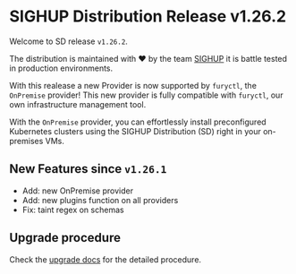 # SIGHUP Distribution Release v1.26.2

Welcome to SD release `v1.26.2`.

The distribution is maintained with ❤️ by the team [SIGHUP](https://sighup.io/) it is battle tested in production environments.

With this realease a new Provider is now supported by `furyctl`, the `OnPremise` provider!
This new provider is fully compatible with `furyctl`, our own infrastructure management tool.

With the `OnPremise` provider, you can effortlessly install preconfigured Kubernetes clusters using the SIGHUP Distribution (SD) right in your on-premises VMs.

## New Features since `v1.26.1`

- Add: new OnPremise provider
- Add: new plugins function on all providers
- Fix: taint regex on schemas

## Upgrade procedure

Check the [upgrade docs](https://github.com/sighupio/furyctl/tree/main/docs/upgrades/kfd/README.md) for the detailed procedure.
